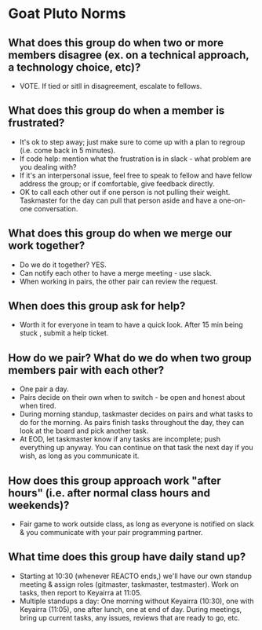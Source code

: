 # Goat Pluto Norms

## What does this group do when two or more members disagree (ex. on a technical approach, a technology choice, etc)?
- VOTE. If tied or sitll in disagreement, escalate to fellows.

## What does this group do when a member is frustrated?
- It's ok to step away; just make sure to come up with a plan to regroup (i.e. come back in 5 minutes).
- If code help: mention what the frustration is in slack - what problem are you dealing with?
- If it's an interpersonal issue, feel free to speak to fellow and have fellow address the group; or if comfortable, give feedback directly.
- OK to call each other out if one person is not pulling their weight. Taskmaster for the day can pull that person aside and have a one-on-one conversation.

## What does this group do when we merge our work together?
- Do we do it together? YES.
- Can notify each other to have a merge meeting - use slack.
- When working in pairs, the other pair can review the request.

## When does this group ask for help?
- Worth it for everyone in team to have a quick look. After 15 min being stuck , submit a help ticket.

## How do we pair? What do we do when two group members pair with each other?
- One pair a day.
- Pairs decide on their own when to switch - be open and honest about when tired.
- During morning standup, taskmaster decides on pairs and what tasks to do for the morning. As pairs finish tasks throughout the day, they can look at the board and pick another task.
- At EOD, let taskmaster know if any tasks are incomplete; push everything up anyway. You can continue on that task the next day if you wish, as long as you communicate it.

## How does this group approach work "after hours" (i.e. after normal class hours and weekends)?

- Fair game to work outside class, as long as everyone is notified on slack & you communicate with your pair programming partner.

## What time does this group have daily stand up?
- Starting at 10:30 (whenever REACTO ends,) we'll have our own standup meeting & assign roles (gitmaster, taskmaster, testmaster). Work on tasks, then report to Keyairra at 11:05.
- Multiple standups a day: One morning without Keyairra (10:30), one with Keyairra (11:05), one after lunch, one at end of day. During meetings, bring up current tasks, any issues, reviews that are ready to go, etc.